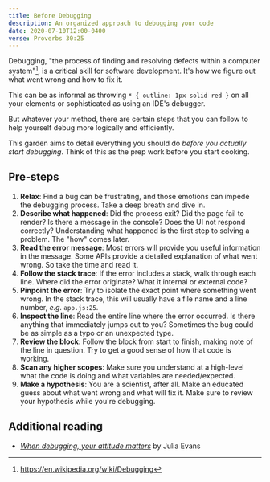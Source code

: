 ```yaml
---
title: Before Debugging
description: An organized approach to debugging your code
date: 2020-07-10T12:00-0400
verse: Proverbs 30:25
---
```


Debugging, "the process of finding and resolving defects within a computer
system"[^1], is a critical skill for software development. It's how we figure
out what went wrong and how to fix it.

This can be as informal as throwing `* { outline: 1px solid red }` on all your
elements or sophisticated as using an IDE's debugger.

But whatever your method, there are certain steps that you can follow to help
yourself debug more logically and efficiently.

This garden aims to detail everything you should do _before you actually start
debugging_. Think of this as the prep work before you start cooking.

## Pre-steps

1. **Relax**: Find a bug can be frustrating, and those emotions can impede the
   debugging process. Take a deep breath and dive in.
1. **Describe what happened**: Did the process exit? Did the page fail to
   render? Is there a message in the console? Does the UI not respond correctly?
   Understanding what happened is the first step to solving a problem. The "how"
   comes later.
1. **Read the error message**: Most errors will provide you useful information
   in the message. Some APIs provide a detailed explanation of what went wrong.
   So take the time and read it.
1. **Follow the stack trace**: If the error includes a stack, walk through each
   line. Where did the error originate? What it internal or external code?
1. **Pinpoint the error**: Try to isolate the exact point where something went
   wrong. In the stack trace, this will usually have a file name and a line
   number, _e.g._ `app.js:25`.
1. **Inspect the line**: Read the entire line where the error occurred. Is there
   anything that immediately jumps out to you? Sometimes the bug could be as
   simple as a typo or an unexpected type.
1. **Review the block**: Follow the block from start to finish, making note of
   the line in question. Try to get a good sense of how that code is working.
1. **Scan any higher scopes**: Make sure you understand at a high-level what the
   code is doing and what variables are needed/expected.
1. **Make a hypothesis**: You are a scientist, after all. Make an educated guess
   about what went wrong and what will fix it. Make sure to review your
   hypothesis while you're debugging.

## Additional reading

- [_When debugging, your attitude matters_](https://jvns.ca/blog/debugging-attitude-matters/)
  by Julia Evans

[^1]: https://en.wikipedia.org/wiki/Debugging
